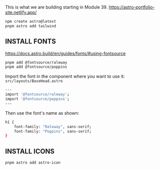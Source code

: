 
This is what we are building starting in Module 39.
https://astro-portfolio-site.netlify.app/

```sh
npm create astro@latest
pnpm astro add tailwind
```

## INSTALL FONTS
https://docs.astro.build/en/guides/fonts/#using-fontsource
```sh
pnpm add @fontsource/raleway
pnpm add @fontsource/poppins
```
Import the font in the component where you want to use it:
`src/layouts/BaseHead.astro`
```sh
---
import '@fontsource/raleway';
import '@fontsource/poppins';
---
```
Then use the font's name as shown:
```sh
h1 {
    font-family: "Raleway", sans-serif;
    font-family: "Poppins", sans-serif;
}
```

## INSTALL ICONS
```sh
pnpm astro add astro-icon
```
